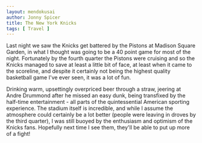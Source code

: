 ```yaml
---
layout: mendokusai
author: Jonny Spicer
title: The New York Knicks
tags: [ Travel ]
---
```

Last night we saw the Knicks get battered by the Pistons at Madison Square Garden,
in what I thought was going to be a 40 point game for most of the night. Fortunately
by the fourth quarter the Pistons were cruising and so the Knicks managed to save
at least a little bit of face, at least when it came to the scoreline, and despite
it certainly not being the highest quality basketball game I've ever seen, it
was a lot of fun.

Drinking warm, upsettingly overpriced beer through a straw, jeering at Andre
Drummond after he missed an easy dunk, being transfixed by the half-time entertainment -
all parts of the quintessential American sporting experience. The stadium itself
is incredible, and while I assume the atmosphere could certainly be a lot better
(people were leaving in droves by the third quarter), I was still buoyed by the
enthusiasm and optimism of the Knicks fans. Hopefully next time I see them,
they'll be able to put up more of a fight!
